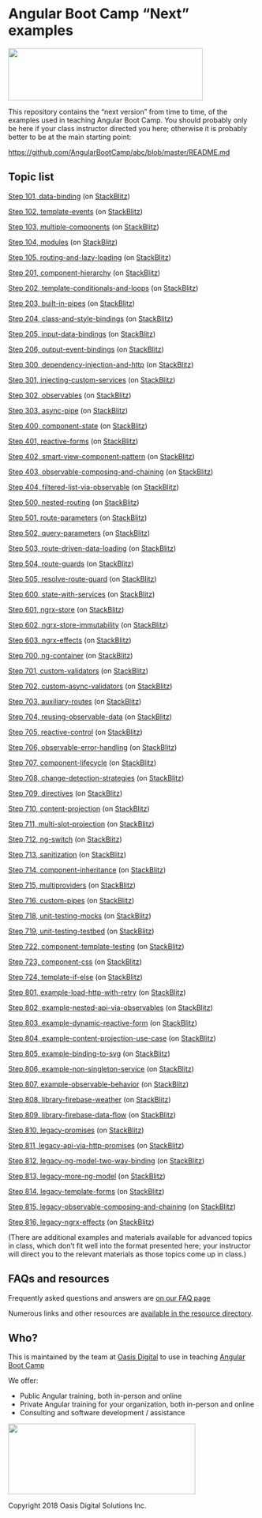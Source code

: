 # Angular Boot Camp “Next” examples

<img src="https://angularbootcamp.com/images/angular-boot-camp-logo.svg" width="394" height="106">

This repository contains the “next version” from time to time, of the examples used in teaching Angular Boot Camp. You should probably only be here if your class instructor directed you here; otherwise it is probably better to be at the main starting point:

https://github.com/AngularBootCamp/abc/blob/master/README.md

## Topic list


[Step 101, data-binding](https://github.com/AngularBootCamp/next/tree/data-binding)
 (on [StackBlitz](https://stackblitz.io/github/AngularBootCamp/next/tree/data-binding))

[Step 102, template-events](https://github.com/AngularBootCamp/next/tree/template-events)
 (on [StackBlitz](https://stackblitz.io/github/AngularBootCamp/next/tree/template-events))

[Step 103, multiple-components](https://github.com/AngularBootCamp/next/tree/multiple-components)
 (on [StackBlitz](https://stackblitz.io/github/AngularBootCamp/next/tree/multiple-components))

[Step 104, modules](https://github.com/AngularBootCamp/next/tree/modules)
 (on [StackBlitz](https://stackblitz.io/github/AngularBootCamp/next/tree/modules))

[Step 105, routing-and-lazy-loading](https://github.com/AngularBootCamp/next/tree/routing-and-lazy-loading)
 (on [StackBlitz](https://stackblitz.io/github/AngularBootCamp/next/tree/routing-and-lazy-loading))

[Step 201, component-hierarchy](https://github.com/AngularBootCamp/next/tree/component-hierarchy)
 (on [StackBlitz](https://stackblitz.io/github/AngularBootCamp/next/tree/component-hierarchy))

[Step 202, template-conditionals-and-loops](https://github.com/AngularBootCamp/next/tree/template-conditionals-and-loops)
 (on [StackBlitz](https://stackblitz.io/github/AngularBootCamp/next/tree/template-conditionals-and-loops))

[Step 203, built-in-pipes](https://github.com/AngularBootCamp/next/tree/built-in-pipes)
 (on [StackBlitz](https://stackblitz.io/github/AngularBootCamp/next/tree/built-in-pipes))

[Step 204, class-and-style-bindings](https://github.com/AngularBootCamp/next/tree/class-and-style-bindings)
 (on [StackBlitz](https://stackblitz.io/github/AngularBootCamp/next/tree/class-and-style-bindings))

[Step 205, input-data-bindings](https://github.com/AngularBootCamp/next/tree/input-data-bindings)
 (on [StackBlitz](https://stackblitz.io/github/AngularBootCamp/next/tree/input-data-bindings))

[Step 206, output-event-bindings](https://github.com/AngularBootCamp/next/tree/output-event-bindings)
 (on [StackBlitz](https://stackblitz.io/github/AngularBootCamp/next/tree/output-event-bindings))

[Step 300, dependency-injection-and-http](https://github.com/AngularBootCamp/next/tree/dependency-injection-and-http)
 (on [StackBlitz](https://stackblitz.io/github/AngularBootCamp/next/tree/dependency-injection-and-http))

[Step 301, injecting-custom-services](https://github.com/AngularBootCamp/next/tree/injecting-custom-services)
 (on [StackBlitz](https://stackblitz.io/github/AngularBootCamp/next/tree/injecting-custom-services))

[Step 302, observables](https://github.com/AngularBootCamp/next/tree/observables)
 (on [StackBlitz](https://stackblitz.io/github/AngularBootCamp/next/tree/observables))

[Step 303, async-pipe](https://github.com/AngularBootCamp/next/tree/async-pipe)
 (on [StackBlitz](https://stackblitz.io/github/AngularBootCamp/next/tree/async-pipe))

[Step 400, component-state](https://github.com/AngularBootCamp/next/tree/component-state)
 (on [StackBlitz](https://stackblitz.io/github/AngularBootCamp/next/tree/component-state))

[Step 401, reactive-forms](https://github.com/AngularBootCamp/next/tree/reactive-forms)
 (on [StackBlitz](https://stackblitz.io/github/AngularBootCamp/next/tree/reactive-forms))

[Step 402, smart-view-component-pattern](https://github.com/AngularBootCamp/next/tree/smart-view-component-pattern)
 (on [StackBlitz](https://stackblitz.io/github/AngularBootCamp/next/tree/smart-view-component-pattern))

[Step 403, observable-composing-and-chaining](https://github.com/AngularBootCamp/next/tree/observable-composing-and-chaining)
 (on [StackBlitz](https://stackblitz.io/github/AngularBootCamp/next/tree/observable-composing-and-chaining))

[Step 404, filtered-list-via-observable](https://github.com/AngularBootCamp/next/tree/filtered-list-via-observable)
 (on [StackBlitz](https://stackblitz.io/github/AngularBootCamp/next/tree/filtered-list-via-observable))

[Step 500, nested-routing](https://github.com/AngularBootCamp/next/tree/nested-routing)
 (on [StackBlitz](https://stackblitz.io/github/AngularBootCamp/next/tree/nested-routing))

[Step 501, route-parameters](https://github.com/AngularBootCamp/next/tree/route-parameters)
 (on [StackBlitz](https://stackblitz.io/github/AngularBootCamp/next/tree/route-parameters))

[Step 502, query-parameters](https://github.com/AngularBootCamp/next/tree/query-parameters)
 (on [StackBlitz](https://stackblitz.io/github/AngularBootCamp/next/tree/query-parameters))

[Step 503, route-driven-data-loading](https://github.com/AngularBootCamp/next/tree/route-driven-data-loading)
 (on [StackBlitz](https://stackblitz.io/github/AngularBootCamp/next/tree/route-driven-data-loading))

[Step 504, route-guards](https://github.com/AngularBootCamp/next/tree/route-guards)
 (on [StackBlitz](https://stackblitz.io/github/AngularBootCamp/next/tree/route-guards))

[Step 505, resolve-route-guard](https://github.com/AngularBootCamp/next/tree/resolve-route-guard)
 (on [StackBlitz](https://stackblitz.io/github/AngularBootCamp/next/tree/resolve-route-guard))

[Step 600, state-with-services](https://github.com/AngularBootCamp/next/tree/state-with-services)
 (on [StackBlitz](https://stackblitz.io/github/AngularBootCamp/next/tree/state-with-services))

[Step 601, ngrx-store](https://github.com/AngularBootCamp/next/tree/ngrx-store)
 (on [StackBlitz](https://stackblitz.io/github/AngularBootCamp/next/tree/ngrx-store))

[Step 602, ngrx-store-immutability](https://github.com/AngularBootCamp/next/tree/ngrx-store-immutability)
 (on [StackBlitz](https://stackblitz.io/github/AngularBootCamp/next/tree/ngrx-store-immutability))

[Step 603, ngrx-effects](https://github.com/AngularBootCamp/next/tree/ngrx-effects)
 (on [StackBlitz](https://stackblitz.io/github/AngularBootCamp/next/tree/ngrx-effects))

[Step 700, ng-container](https://github.com/AngularBootCamp/next/tree/ng-container)
 (on [StackBlitz](https://stackblitz.io/github/AngularBootCamp/next/tree/ng-container))

[Step 701, custom-validators](https://github.com/AngularBootCamp/next/tree/custom-validators)
 (on [StackBlitz](https://stackblitz.io/github/AngularBootCamp/next/tree/custom-validators))

[Step 702, custom-async-validators](https://github.com/AngularBootCamp/next/tree/custom-async-validators)
 (on [StackBlitz](https://stackblitz.io/github/AngularBootCamp/next/tree/custom-async-validators))

[Step 703, auxiliary-routes](https://github.com/AngularBootCamp/next/tree/auxiliary-routes)
 (on [StackBlitz](https://stackblitz.io/github/AngularBootCamp/next/tree/auxiliary-routes))

[Step 704, reusing-observable-data](https://github.com/AngularBootCamp/next/tree/reusing-observable-data)
 (on [StackBlitz](https://stackblitz.io/github/AngularBootCamp/next/tree/reusing-observable-data))

[Step 705, reactive-control](https://github.com/AngularBootCamp/next/tree/reactive-control)
 (on [StackBlitz](https://stackblitz.io/github/AngularBootCamp/next/tree/reactive-control))

[Step 706, observable-error-handling](https://github.com/AngularBootCamp/next/tree/observable-error-handling)
 (on [StackBlitz](https://stackblitz.io/github/AngularBootCamp/next/tree/observable-error-handling))

[Step 707, component-lifecycle](https://github.com/AngularBootCamp/next/tree/component-lifecycle)
 (on [StackBlitz](https://stackblitz.io/github/AngularBootCamp/next/tree/component-lifecycle))

[Step 708, change-detection-strategies](https://github.com/AngularBootCamp/next/tree/change-detection-strategies)
 (on [StackBlitz](https://stackblitz.io/github/AngularBootCamp/next/tree/change-detection-strategies))

[Step 709, directives](https://github.com/AngularBootCamp/next/tree/directives)
 (on [StackBlitz](https://stackblitz.io/github/AngularBootCamp/next/tree/directives))

[Step 710, content-projection](https://github.com/AngularBootCamp/next/tree/content-projection)
 (on [StackBlitz](https://stackblitz.io/github/AngularBootCamp/next/tree/content-projection))

[Step 711, multi-slot-projection](https://github.com/AngularBootCamp/next/tree/multi-slot-projection)
 (on [StackBlitz](https://stackblitz.io/github/AngularBootCamp/next/tree/multi-slot-projection))

[Step 712, ng-switch](https://github.com/AngularBootCamp/next/tree/ng-switch)
 (on [StackBlitz](https://stackblitz.io/github/AngularBootCamp/next/tree/ng-switch))

[Step 713, sanitization](https://github.com/AngularBootCamp/next/tree/sanitization)
 (on [StackBlitz](https://stackblitz.io/github/AngularBootCamp/next/tree/sanitization))

[Step 714, component-inheritance](https://github.com/AngularBootCamp/next/tree/component-inheritance)
 (on [StackBlitz](https://stackblitz.io/github/AngularBootCamp/next/tree/component-inheritance))

[Step 715, multiproviders](https://github.com/AngularBootCamp/next/tree/multiproviders)
 (on [StackBlitz](https://stackblitz.io/github/AngularBootCamp/next/tree/multiproviders))

[Step 716, custom-pipes](https://github.com/AngularBootCamp/next/tree/custom-pipes)
 (on [StackBlitz](https://stackblitz.io/github/AngularBootCamp/next/tree/custom-pipes))

[Step 718, unit-testing-mocks](https://github.com/AngularBootCamp/next/tree/unit-testing-mocks)
 (on [StackBlitz](https://stackblitz.io/github/AngularBootCamp/next/tree/unit-testing-mocks))

[Step 719, unit-testing-testbed](https://github.com/AngularBootCamp/next/tree/unit-testing-testbed)
 (on [StackBlitz](https://stackblitz.io/github/AngularBootCamp/next/tree/unit-testing-testbed))

[Step 722, component-template-testing](https://github.com/AngularBootCamp/next/tree/component-template-testing)
 (on [StackBlitz](https://stackblitz.io/github/AngularBootCamp/next/tree/component-template-testing))

[Step 723, component-css](https://github.com/AngularBootCamp/next/tree/component-css)
 (on [StackBlitz](https://stackblitz.io/github/AngularBootCamp/next/tree/component-css))

[Step 724, template-if-else](https://github.com/AngularBootCamp/next/tree/template-if-else)
 (on [StackBlitz](https://stackblitz.io/github/AngularBootCamp/next/tree/template-if-else))

[Step 801, example-load-http-with-retry](https://github.com/AngularBootCamp/next/tree/example-load-http-with-retry)
 (on [StackBlitz](https://stackblitz.io/github/AngularBootCamp/next/tree/example-load-http-with-retry))

[Step 802, example-nested-api-via-observables](https://github.com/AngularBootCamp/next/tree/example-nested-api-via-observables)
 (on [StackBlitz](https://stackblitz.io/github/AngularBootCamp/next/tree/example-nested-api-via-observables))

[Step 803, example-dynamic-reactive-form](https://github.com/AngularBootCamp/next/tree/example-dynamic-reactive-form)
 (on [StackBlitz](https://stackblitz.io/github/AngularBootCamp/next/tree/example-dynamic-reactive-form))

[Step 804, example-content-projection-use-case](https://github.com/AngularBootCamp/next/tree/example-content-projection-use-case)
 (on [StackBlitz](https://stackblitz.io/github/AngularBootCamp/next/tree/example-content-projection-use-case))

[Step 805, example-binding-to-svg](https://github.com/AngularBootCamp/next/tree/example-binding-to-svg)
 (on [StackBlitz](https://stackblitz.io/github/AngularBootCamp/next/tree/example-binding-to-svg))

[Step 806, example-non-singleton-service](https://github.com/AngularBootCamp/next/tree/example-non-singleton-service)
 (on [StackBlitz](https://stackblitz.io/github/AngularBootCamp/next/tree/example-non-singleton-service))

[Step 807, example-observable-behavior](https://github.com/AngularBootCamp/next/tree/example-observable-behavior)
 (on [StackBlitz](https://stackblitz.io/github/AngularBootCamp/next/tree/example-observable-behavior))

[Step 808, library-firebase-weather](https://github.com/AngularBootCamp/next/tree/library-firebase-weather)
 (on [StackBlitz](https://stackblitz.io/github/AngularBootCamp/next/tree/library-firebase-weather))

[Step 809, library-firebase-data-flow](https://github.com/AngularBootCamp/next/tree/library-firebase-data-flow)
 (on [StackBlitz](https://stackblitz.io/github/AngularBootCamp/next/tree/library-firebase-data-flow))

[Step 810, legacy-promises](https://github.com/AngularBootCamp/next/tree/legacy-promises)
 (on [StackBlitz](https://stackblitz.io/github/AngularBootCamp/next/tree/legacy-promises))

[Step 811, legacy-api-via-http-promises](https://github.com/AngularBootCamp/next/tree/legacy-api-via-http-promises)
 (on [StackBlitz](https://stackblitz.io/github/AngularBootCamp/next/tree/legacy-api-via-http-promises))

[Step 812, legacy-ng-model-two-way-binding](https://github.com/AngularBootCamp/next/tree/legacy-ng-model-two-way-binding)
 (on [StackBlitz](https://stackblitz.io/github/AngularBootCamp/next/tree/legacy-ng-model-two-way-binding))

[Step 813, legacy-more-ng-model](https://github.com/AngularBootCamp/next/tree/legacy-more-ng-model)
 (on [StackBlitz](https://stackblitz.io/github/AngularBootCamp/next/tree/legacy-more-ng-model))

[Step 814, legacy-template-forms](https://github.com/AngularBootCamp/next/tree/legacy-template-forms)
 (on [StackBlitz](https://stackblitz.io/github/AngularBootCamp/next/tree/legacy-template-forms))

[Step 815, legacy-observable-composing-and-chaining](https://github.com/AngularBootCamp/next/tree/legacy-observable-composing-and-chaining)
 (on [StackBlitz](https://stackblitz.io/github/AngularBootCamp/next/tree/legacy-observable-composing-and-chaining))

[Step 816, legacy-ngrx-effects](https://github.com/AngularBootCamp/next/tree/legacy-ngrx-effects)
 (on [StackBlitz](https://stackblitz.io/github/AngularBootCamp/next/tree/legacy-ngrx-effects))

(There are additional examples and materials available for advanced topics in class, which don’t fit well into the format presented here; your instructor will direct you to the relevant materials as those topics come up in class.)

## FAQs and resources

Frequently asked questions and answers are [on our FAQ page](FAQ.md)

Numerous links and other resources are [available in the resource directory](Resources).

## Who?

This is maintained by the team at [Oasis Digital](https://oasisdigital.com/) to use in teaching [Angular Boot Camp](https://angularbootcamp.com/)

We offer:

*   Public Angular training, both in-person and online
*   Private Angular training for your organization, both in-person and online
*   Consulting and software development / assistance

<img src="https://oasisdigital.com/images/od-logo.svg" width="379" height="143">

Copyright 2018 Oasis Digital Solutions Inc.
